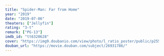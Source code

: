 ```yaml
---
title: "Spider-Man: Far from Home"
year: "2019"
date: "2019-07-06"
theaters: ["Jellyfin"]
rating: "3-t"
remark: ["PG-13"]
imdb_id: "tt6320628"
cover: "https://img9.doubanio.com/view/photo/l_ratio_poster/public/p2558293106.jpg"
douban_url: "https://movie.douban.com/subject/26931786/"
---
```

